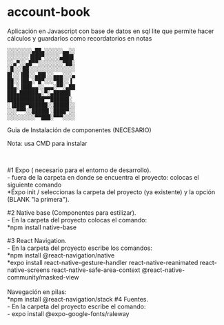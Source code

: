 # account-book

Aplicación en Javascript con base de datos en sql lite que permite hacer cálculos y guardarlos como recordatorios en notas

	░░░░░░░░▄██▄░░░░░░▄▄░░
	░░░░░░░▐███▀░░░░░▄███▌
	░░▄▀░░▄█▀▀░░░░░░░░▀██░
	░█░░░██░░░░░░░░░░░░░░░
	█▌░░▐██░░▄██▌░░▄▄▄░░░▄
	██░░▐██▄░▀█▀░░░▀██░░▐
	██▄░▐███▄▄░░▄▄▄░▀▀░▄██
	███▄██████▄░▀░▄█████▌
	████████████▀▀██████░
	░▐████▀██████░░█████░░
	░░░▀▀▀░░█████▌░████▀░░
	░░░░░░░░░▀▀███░▀▀▀░░░░

Guia de Instalación de componentes (NECESARIO)

Nota: usa CMD para instalar
                    
 <br>

 
  #1 Expo ( necesario para el entorno de desarrollo).
  	<br>
	  - fuera de la carpeta en donde se encuentra el proyecto:
		  colocas el siguiente comando 
		 <br>
 		*Expo init / seleccionas la carpeta del proyecto
		 (ya existente) y la opción (BLANK "la primera").
 <br>

#2 Native base (Componentes para estilizar).
		<br>
		- En la carpeta del proyecto colocas el comando:
		<br>
		*npm install native-base
<br>

#3 React Navigation.
<br>
		- En la carpeta del proyecto escribe los comandos:
		<br>
		*npm install @react-navigation/native
		<br>
		*expo install react-native-gesture-handler react-native-reanimated react-native-screens react-native-safe-area-context @react-native-community/masked-view
		<br>	
		Navegación en pilas:
		<br>
			*npm install @react-navigation/stack
	#4 Fuentes.
		<br>
		- En la carpeta del proyecto escribe el comando:
		<br>
		- expo install @expo-google-fonts/raleway
		
